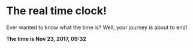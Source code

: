 # The real time clock!

Ever wanted to know what the time is? Well, your journey is about to end!

**The time is Nov 23, 2017, 09:32**